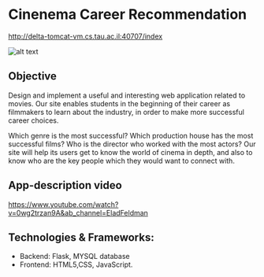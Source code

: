 # Cinenema Career Recommendation

http://delta-tomcat-vm.cs.tau.ac.il:40707/index

![alt text](https://github.com/matanmula172/db_project/blob/main/%E2%80%8F%E2%80%8Fcover_page.JPG)

## Objective
Design and implement a useful and interesting web application related to movies.
Our site enables students in the beginning of their career as filmmakers to learn about the industry, in order to make more successful career choices.

Which genre is the most successful? Which production house has the most successful films? Who is the director who worked with the most actors? Our site will help its users get to know the world of cinema in depth,
and also to know who are the key people which they would want to connect with.

## App-description video
https://www.youtube.com/watch?v=0wg2trzan9A&ab_channel=EladFeldman

## Technologies & Frameworks:

* Backend: Flask, MYSQL database
* Frontend: HTML5,CSS, JavaScript.
